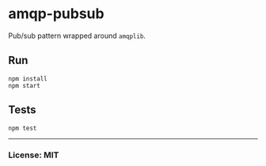 # amqp-pubsub
Pub/sub pattern wrapped around `amqplib`.


## Run
    npm install
    npm start


## Tests

    npm test


---
### License: MIT
